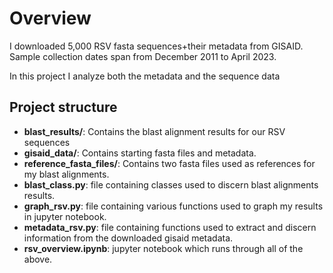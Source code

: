 # Overview
I downloaded 5,000 RSV fasta sequences+their metadata from GISAID. Sample collection dates span from December 2011 to April 2023.

In this project I analyze both the metadata and the sequence data

## Project structure
- **blast_results/**: Contains the blast alignment results for our RSV sequences
- **gisaid_data/**: Contains starting fasta files and metadata.
- **reference_fasta_files/**: Contains two fasta files used as references for my blast alignments.
- **blast_class.py**: file containing classes used to discern blast alignments results.
- **graph_rsv.py**: file containing various functions used to graph my results in jupyter notebook.
- **metadata_rsv.py**: file containing functions used to extract and discern information from the downloaded gisaid metadata.
- **rsv_overview.ipynb**: jupyter notebook which runs through all of the above.
